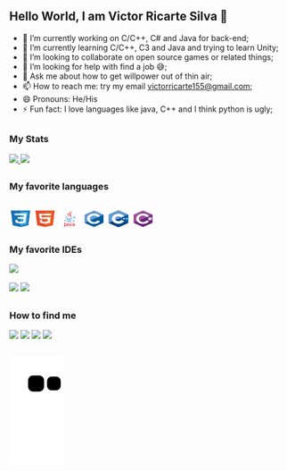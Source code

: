 ## Hello World, I am Victor Ricarte Silva 👋

- 🔭 I’m currently working on C/C++, C# and Java for back-end;
- 🌱 I’m currently learning C/C++, C3 and Java and trying to learn Unity;
- 👯 I’m looking to collaborate on open source games or related things;
- 🤔 I’m looking for help with find a job 😅;
- 💬 Ask me about how to get willpower out of thin air;
- 📫 How to reach me: try my email victorricarte155@gmail.com;
- 😄 Pronouns: He/His
- ⚡ Fun fact: I love languages like java, C++ and I think python is ugly;
##
### My Stats

<div>
  <a href="https://github.com/VictorRicarteSilva">
    <img height="180em" src="https://github-readme-stats.vercel.app/api/top-langs/?username=VictorRicarteSilva&layout=compact&langs_count=7&theme=dark"/>
    <img height="180em" src="https://github-readme-stats.vercel.app/api?username=VictorRicarteSilva&show_icons=true&theme=dark&include_all_commits=true&count_private=true"/>
  </a>
</div>

## 
### My favorite languages
<div style="display: inline_block"><br>
  <img align="center" alt="Ricarte-CSS" height="30" width="40" src="https://raw.githubusercontent.com/devicons/devicon/master/icons/css3/css3-original.svg">

<img align="center" alt="Ricarte-HTML" height="30" width="40" src="https://raw.githubusercontent.com/devicons/devicon/master/icons/html5/html5-original.svg">

  <img align="center" alt="Ricarte-Java" height="30" width="40" src="https://raw.githubusercontent.com/devicons/devicon/master/icons/java/java-original-wordmark.svg">
  <img align="center" alt="Ricarte-C" height="30" width="40" src="https://raw.githubusercontent.com/devicons/devicon/master/icons/c/c-original.svg">
  <img align="center" alt="Ricarte-Cplusplus" height="30" width="40" src="https://raw.githubusercontent.com/devicons/devicon/master/icons/cplusplus/cplusplus-original.svg">
  <img align="center" alt="Ricarte-Csharp" height="30" width="40" src="https://raw.githubusercontent.com/devicons/devicon/master/icons/csharp/csharp-original.svg">
  </div>
  
  ##
  ### My favorite IDEs
  
  <div>
  <a href="https://www.jetbrains.com/pt-br/rider/" target="_blank"><img src="https://img.shields.io/badge/Rider-000000?style=for-the-badge&logo=Rider&logoColor=white"></a>

  <a href="https://www.jetbrains.com/pt-br/idea/" target="_blank"><img src="https://img.shields.io/badge/IntelliJ_IDEA-000000.svg?style=for-the-badge&logo=intellij-idea&logoColor=white"></a>
  <a href="https://www.jetbrains.com/pt-br/clion/
" target="_blank"><img src="https://img.shields.io/badge/CLion-000000?style=for-the-badge&logo=clion&logoColor=white"></a>
  </div>
  
  
  ##
  ### How to find me
  
<div> 

  <a href="https://www.instagram.com/victorricarte__/" target="_blank"><img src="https://img.shields.io/badge/-Instagram-%23E4405F?style=for-the-badge&logo=instagram&logoColor=white" target="_blank"></a>
  <a href = "mailto:victorricarte155@gmail.com"><img src="https://img.shields.io/badge/-Gmail-%23333?style=for-the-badge&logo=gmail&logoColor=white" target="_blank"></a>
  <a href="https://www.linkedin.com/in/victorricarte/" target="_blank"><img src="https://img.shields.io/badge/-LinkedIn-%230077B5?style=for-the-badge&logo=linkedin&logoColor=white" target="_blank"></a> 
  <a href="https://www.facebook.com/victor.ricarte.3" target="_blank"><img src="https://img.shields.io/badge/Facebook-1877F2?style=for-the-badge&logo=facebook&logoColor=white" target="_blank"></a> 
  
</div>

##
![snake gif](https://github.com/VictorRicarteSilva/VictorRicarteSilva/blob/output/github-contribution-grid-snake.svg)
